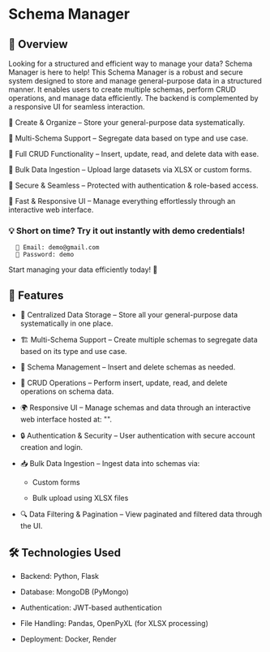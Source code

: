 # Schema Manager

## 📌 Overview

Looking for a structured and efficient way to manage your data? Schema Manager is here to help! This Schema Manager is a robust and secure system designed to store and manage general-purpose data in a structured manner. It enables users to create multiple schemas, perform CRUD operations, and manage data efficiently. The backend is complemented by a responsive UI for seamless interaction.

🔹 Create & Organize – Store your general-purpose data systematically.

🔹 Multi-Schema Support – Segregate data based on type and use case.

🔹 Full CRUD Functionality – Insert, update, read, and delete data with ease.

🔹 Bulk Data Ingestion – Upload large datasets via XLSX or custom forms.

🔹 Secure & Seamless – Protected with authentication & role-based access.

🔹 Fast & Responsive UI – Manage everything effortlessly through an interactive web interface.

### 💡 Short on time? Try it out instantly with demo credentials!

      📧 Email: demo@gmail.com
      🔑 Password: demo

Start managing your data efficiently today! 🚀

## 🎯 Features

* 📂 Centralized Data Storage – Store all your general-purpose data systematically in one place.

* 🏗️ Multi-Schema Support – Create multiple schemas to segregate data based on its type and use case.

* 🔄 Schema Management – Insert and delete schemas as needed.

* 📝 CRUD Operations – Perform insert, update, read, and delete operations on schema data.

* 🌍 Responsive UI – Manage schemas and data through an interactive web interface hosted at: "".

* 🔒 Authentication & Security – User authentication with secure account creation and login.

* 📥 Bulk Data Ingestion – Ingest data into schemas via:

   * Custom forms

   * Bulk upload using XLSX files

* 🔍 Data Filtering & Pagination – View paginated and filtered data through the UI.

## 🛠️ Technologies Used

* Backend: Python, Flask

* Database: MongoDB (PyMongo)

* Authentication: JWT-based authentication

* File Handling: Pandas, OpenPyXL (for XLSX processing)

* Deployment: Docker, Render
